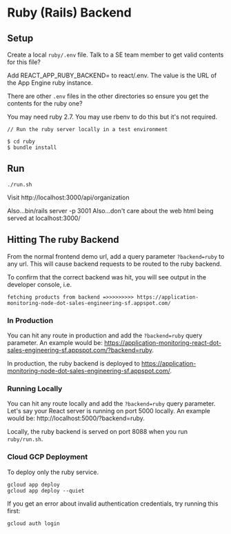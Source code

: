 # Ruby (Rails) Backend

## Setup

Create a local `ruby/.env` file. Talk to a SE team member to get valid contents for this file?

Add REACT_APP_RUBY_BACKEND=<value> to react/.env. The value is the URL of the App Engine ruby instance.

There are other `.env` files in the other directories so ensure you get the contents for the ruby one?

You may need ruby 2.7. You may use rbenv to do this but it's not required.

```
// Run the ruby server locally in a test environment

$ cd ruby
$ bundle install
```

## Run
```
./run.sh
```

Visit http://localhost:3000/api/organization

Also...bin/rails server -p 3001
Also...don't care about the web html being served at localhost:3000/

## Hitting The ruby Backend

From the normal frontend demo url, add a query parameter `?backend=ruby` to any url. This will cause backend requests to be routed to the ruby backend.

To confirm that the correct backend was hit, you will see output in the developer console, i.e.

```
fetching products from backend =>>>>>>>>> https://application-monitoring-node-dot-sales-engineering-sf.appspot.com/
```

### In Production
You can hit any route in production and add the `?backend=ruby` query parameter. An example would be: https://application-monitoring-react-dot-sales-engineering-sf.appspot.com/?backend=ruby.

In production, the ruby backend is deployed to https://application-monitoring-node-dot-sales-engineering-sf.appspot.com/.

### Running Locally

You can hit any route locally and add the `?backend=ruby` query parameter. Let's say your React server is running on port 5000 locally. An example would be: http://localhost:5000/?backend=ruby.

Locally, the ruby backend is served on port 8088 when you run `ruby/run.sh`.

### Cloud GCP Deployment
To deploy only the ruby service.

```
gcloud app deploy
gcloud app deploy --quiet
```

If you get an error about invalid authentication credentials, try running this first:
```
gcloud auth login
```